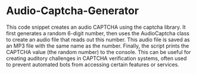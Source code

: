 # Audio-Captcha-Generator

This code snippet creates an audio CAPTCHA using the captcha library. It first generates a random 6-digit number, then uses the AudioCaptcha class to create an audio file that reads out this number. This audio file is saved as an MP3 file with the same name as the number. Finally, the script prints the CAPTCHA value (the random number) to the console. This can be useful for creating auditory challenges in CAPTCHA verification systems, often used to prevent automated bots from accessing certain features or services.
